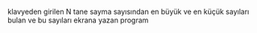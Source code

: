 klavyeden girilen N tane sayma sayısından en büyük ve en küçük sayıları bulan ve bu sayıları ekrana yazan program
